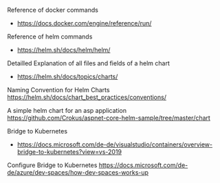 


Reference of docker commands
* https://docs.docker.com/engine/reference/run/

Reference of helm commands
* https://helm.sh/docs/helm/helm/

Detailled Explanation of all files and fields of a helm chart
* https://helm.sh/docs/topics/charts/

Naming Convention for Helm Charts
https://helm.sh/docs/chart_best_practices/conventions/

A simple helm chart for an asp application 
https://github.com/Crokus/aspnet-core-helm-sample/tree/master/chart

Bridge to Kubernetes
* https://docs.microsoft.com/de-de/visualstudio/containers/overview-bridge-to-kubernetes?view=vs-2019

Configure Bridge to Kubernetes
https://docs.microsoft.com/de-de/azure/dev-spaces/how-dev-spaces-works-up

